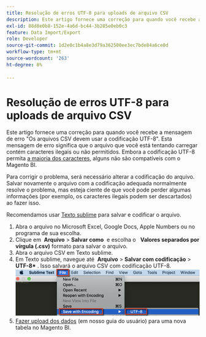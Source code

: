 ```yaml
---
title: Resolução de erros UTF-8 para uploads de arquivo CSV
description: Este artigo fornece uma correção para quando você recebe a mensagem de erro "Os arquivos CSV devem usar a codificação UTF-8". Esta mensagem de erro significa que o arquivo que você está tentando carregar contém caracteres ilegais ou não permitidos. Embora a codificação UTF-8 permita [a maioria dos caracteres](https://www.fileformat.info/info/charset/UTF-8/list.htm), alguns não são compatíveis com o Magento BI.
exl-id: 88d8e0b8-152e-4a6d-bc44-3b285e0eb0c3
feature: Data Import/Export
role: Developer
source-git-commit: 1d2e0c1b4a8e3d79a362500ee3ec7bde84a6ce0d
workflow-type: tm+mt
source-wordcount: '263'
ht-degree: 0%

---
```


# Resolução de erros UTF-8 para uploads de arquivo CSV

Este artigo fornece uma correção para quando você recebe a mensagem de erro &quot;Os arquivos CSV devem usar a codificação UTF-8&quot;. Esta mensagem de erro significa que o arquivo que você está tentando carregar contém caracteres ilegais ou não permitidos. Embora a codificação UTF-8 permita [a maioria dos caracteres](https://www.fileformat.info/info/charset/UTF-8/list.htm), alguns não são compatíveis com o Magento BI.

Para corrigir o problema, será necessário alterar a codificação do arquivo. Salvar novamente o arquivo com a codificação adequada normalmente resolve o problema, mas esteja ciente de que você pode perder algumas informações (por exemplo, os caracteres ilegais podem ser descartados) ao fazer isso.

Recomendamos usar [Texto sublime](https://www.sublimetext.com/2) para salvar e codificar o arquivo.

1. Abra o arquivo no Microsoft Excel, Google Docs, Apple Numbers ou no programa de sua escolha.
1. Clique em &#x200B;&#x200B; **Arquivo** > **Salvar como** &#x200B;&#x200B; e escolha o &#x200B; &#x200B; **Valores separados por vírgula (.csv)** formato para salvar o arquivo.
1. Abra o arquivo CSV em Texto sublime.
1. Em Texto sublime, navegue até &#x200B;&#x200B; **Arquivo** > **Salvar com codificação** > **UTF-8\*&#x200B;** . Isso salvará o arquivo CSV com codificação UTF-8.    ![csv_file_UTF-8_sublime_3.2.2_magento_BI.png](assets/csv_file_UTF-8_sublime_3.2.2_magento_BI.png)
1. [Fazer upload dos dados](https://docs.magento.com/mbi/data-analyst/importing-data/connecting-data/using-file-uploader.html) (em nosso guia do usuário) para uma nova tabela no Magento BI.
